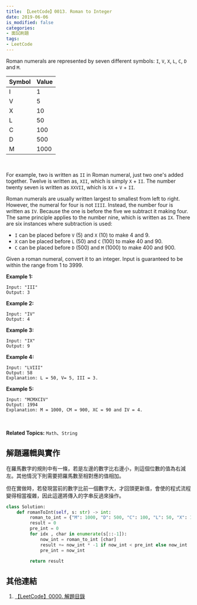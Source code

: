 ```yaml
---
title: 【LeetCode】0013. Roman to Integer
date: 2019-06-06
is_modified: false
categories:
- 面試刷題
tags:
- LeetCode
--- 
```


Roman numerals are represented by seven different symbols: `I`, `V`, `X`, `L`, `C`, `D` and `M`.
<!--more-->

|**Symbol**|**Value**|
|-------------|---| 
|I|1|
|V|5|
|X|10|
|L|50|
|C|100|
|D|500|
|M|1000|


<br>

For example, two is written as  `II` in Roman numeral, just two one's added together. Twelve is written as,  `XII`, which is simply  `X`  +  `II`. The number twenty seven is written as  `XXVII`, which is  `XX`  +  `V`  +  `II`.
<br>

Roman numerals are usually written largest to smallest from left to right. However, the numeral for four is not  `IIII`. Instead, the number four is written as  `IV`. Because the one is before the five we subtract it making four. The same principle applies to the number nine, which is written as  `IX`. There are six instances where subtraction is used:
<br>

-   `I`  can be placed before  `V`  (5) and  `X`  (10) to make 4 and 9.
-   `X`  can be placed before  `L`  (50) and  `C`  (100) to make 40 and 90.
-   `C`  can be placed before  `D`  (500) and  `M`  (1000) to make 400 and 900.

Given a roman numeral, convert it to an integer. Input is guaranteed to be within the range from 1 to 3999.

**Example 1:**
```
Input: "III"
Output: 3
```

**Example 2:**
```
Input: "IV"
Output: 4
```

**Example 3:**
```
Input: "IX"
Output: 9
```

**Example 4:**
```
Input: "LVIII"
Output: 58
Explanation: L = 50, V= 5, III = 3.
```

**Example 5:**
```
Input: "MCMXCIV"
Output: 1994
Explanation: M = 1000, CM = 900, XC = 90 and IV = 4.
```

<br>

**Related Topics:** `Math`、`String`



## 解題邏輯與實作
在羅馬數字的規則中有一條，若是左邊的數字比右邊小，則這個位數的值為右減左。其他情況下則需要把羅馬數至相對應的值相加。

但在實做時，若發現當前的數字比前一個數字大，才回頭更新值，會使的程式流程變得相當複雜，因此這邊將傳入的字串反過來操作。

```python
class Solution:
    def romanToInt(self, s: str) -> int:
         roman_to_int = {"M": 1000, "D": 500, "C": 100, "L": 50, "X": 10, "V": 5, "I": 1}
         result = 0
         pre_int = 0
         for idx , char in enumerate(s[::-1]):
             now_int = roman_to_int [char]
             result += now_int * -1 if now_int < pre_int else now_int
             pre_int = now_int
			
         return result
```



## 其他連結
1. [【LeetCode】0000. 解題目錄](/LeetCode-0000-Contents/)